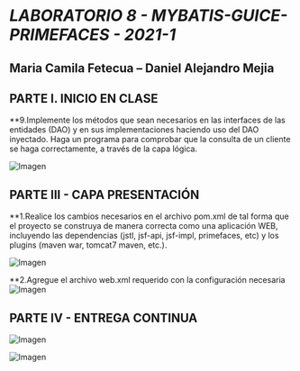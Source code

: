 # *LABORATORIO 8 - MYBATIS-GUICE-PRIMEFACES - 2021-1*

## **Maria Camila Fetecua – Daniel Alejandro Mejia**


## PARTE I. INICIO EN CLASE

**9.Implemente los métodos que sean necesarios en las interfaces de las entidades (DAO) y en sus implementaciones haciendo uso del DAO inyectado. Haga un programa para comprobar que la consulta de un cliente se haga correctamente, a través de la capa lógica.

![Imagen](https://github.com/camilaFetecua/LAB8-CVDS/blob/master/img/11.PNG)




## PARTE III - CAPA PRESENTACIÓN

**1.Realice los cambios necesarios en el archivo pom.xml de tal forma que el proyecto se construya de manera correcta como una aplicación WEB, incluyendo las dependencias (jstl, jsf-api, jsf-impl, primefaces, etc) y los plugins (maven war, tomcat7 maven, etc.).

![Imagen](https://github.com/camilaFetecua/LAB8-CVDS/blob/master/img/pruebas.PNG)

**2.Agregue el archivo web.xml requerido con la configuración necesaria
![Imagen](https://github.com/Desarik98/Lab07-CVDS/blob/master/img/13.PNG)




## PARTE IV - ENTREGA CONTINUA


![Imagen](https://github.com/camilaFetecua/LAB8-CVDS/blob/master/img/ult.png)

![Imagen](https://github.com/camilaFetecua/LAB8-CVDS/blob/master/img/unknowult2.png)


